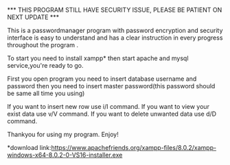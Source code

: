 *** THIS PROGRAM STILL HAVE SECURITY ISSUE, PLEASE BE PATIENT ON NEXT UPDATE ***

This is a passwordmanager program with password encryption and security 
interface is easy to understand and has a clear instruction in every progress throughout the program .

To start you need to install xampp* then start apache and mysql service,you're ready to go.

First you open program you need to insert database username and password
then you need to insert master password(this password should be same all time you using)

If you want to insert new row use i/I command.
If you want to view your exist data use v/V command.
If you want to delete unwanted data use d/D command.

Thankyou for using my program.
Enjoy!

*download link:https://www.apachefriends.org/xampp-files/8.0.2/xampp-windows-x64-8.0.2-0-VS16-installer.exe
